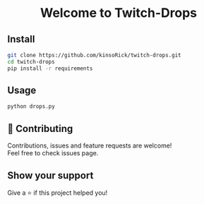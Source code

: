 <h1 align="center">Welcome to Twitch-Drops</h1>

## Install

```sh
git clone https://github.com/kinsoRick/twitch-drops.git
cd twitch-drops 
pip install -r requirements
```

## Usage

```sh
python drops.py
```

## 🤝 Contributing

Contributions, issues and feature requests are welcome!<br />Feel free to check issues page. 

## Show your support

Give a ⭐️ if this project helped you!
